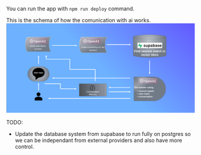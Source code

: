 You can run the app with `npm run deploy` command.


This is the schema of how the comunication with ai works.
![Alt text](image.png)

TODO: 

 - Update the database system from supabase to run fully on postgres so we can be independant from external providers and also have more control.